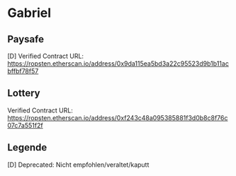 # Gabriel
## Paysafe
[D] Verified Contract URL: https://ropsten.etherscan.io/address/0x9da115ea5bd3a22c95523d9b1b11acbffbf78f57
## Lottery
Verified Contract URL: https://ropsten.etherscan.io/address/0xf243c48a095385881f3d0b8c8f76c07c7a551f2f
## Legende
[D] Deprecated: Nicht empfohlen/veraltet/kaputt
